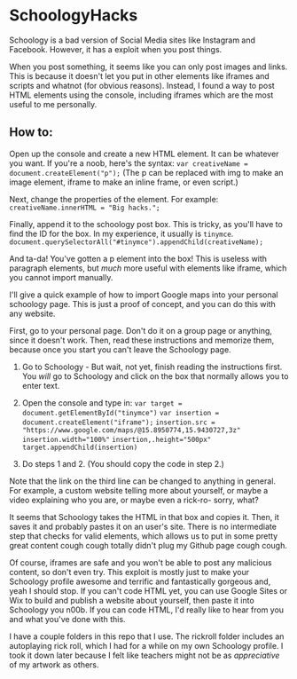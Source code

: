 # SchoologyHacks

Schoology is a bad version of Social Media sites like Instagram and Facebook. However, it has a exploit when you post things.

When you post something, it seems like you can only post images and links. This is because it doesn't let you put in other elements like iframes and scripts and whatnot (for obvious reasons). Instead, I found a way to post HTML elements using the console, including iframes which are the most useful to me personally.

## How to:

Open up the console and create a new HTML element. It can be whatever you want. 
If you're a noob, here's the syntax:
`var creativeName = document.createElement("p");`
(The p can be replaced with img to make an image element, iframe to make an inline frame, or even script.)

Next, change the properties of the element. For example:
`creativeName.innerHTML = "Big hacks.";`

Finally, append it to the schoology post box. This is tricky, as you'll have to find the ID for the box. In my experience, it usually is `tinymce`.
`document.querySelectorAll("#tinymce").appendChild(creativeName);`

And ta-da! You've gotten a p element into the box! This is useless with paragraph elements, but *much* more useful with elements like iframe, which you cannot import manually.

I'll give a quick example of how to import Google maps into your personal schoology page. This is just a proof of concept, and you can do this with any website.

First, go to your personal page. Don't do it on a group page or anything, since it doesn't work. Then, read these instructions and memorize them, because once you start you can't leave the Schoology page.

1. Go to Schoology - But wait, not yet, finish reading the instructions first. You *will* go to Schoology and click on the box that normally allows you to enter text.

2. Open the console and type in: 
`var target = document.getElementById("tinymce")`
`var insertion = document.createElement("iframe");`
`insertion.src = "https://www.google.com/maps/@15.8950774,15.9430727,3z"`
`insertion.width="100%"`
`insertion,.height="500px"`
`target.appendChild(insertion)`

3. Do steps 1 and 2. (You should copy the code in step 2.)

Note that the link on the third line can be changed to anything in general. For example, a custom website telling more about yourself, or maybe a video explaining who you are, or maybe even a rick-ro- sorry, what?

It seems that Schoology takes the HTML in that box and copies it. Then, it saves it and probably pastes it on an user's site. There is no intermediate step that checks for valid elements, which allows us to put in some pretty great content cough cough totally didn't plug my Github page cough cough.

Of course, iframes are safe and you won't be able to post any malicious content, so don't even try. This exploit is mostly just to make your Schoology profile awesome and terrific and fantastically gorgeous and, yeah I should stop. If you can't code HTML yet, you can use Google Sites or Wix to build and publish a website about yourself, then paste it into Schoology you n00b. If you can code HTML, I'd really like to hear from you and what you've done with this.

I have a couple folders in this repo that I use. The rickroll folder includes an autoplaying rick roll, which I had for a while on my own Schoology profile. I took it down later because I felt like teachers might not be as *appreciative* of my artwork as others.
